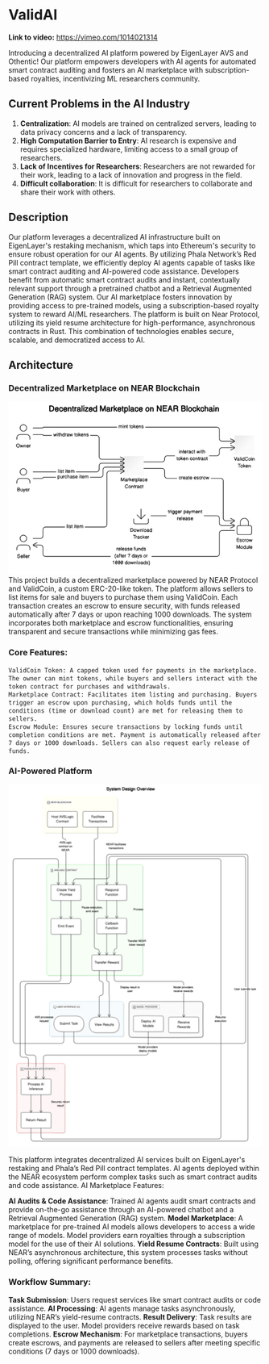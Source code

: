 # ValidAI

**Link to video:** https://vimeo.com/1014021314

Introducing a decentralized AI platform powered by EigenLayer AVS and Othentic! Our platform empowers developers with AI agents for automated smart contract auditing and fosters an AI marketplace with subscription-based royalties, incentivizing ML researchers community.

## Current Problems in the AI Industry
1. **Centralization**: AI models are trained on centralized servers, leading to data privacy concerns and a lack of transparency.
2. **High Computation Barrier to Entry**: AI research is expensive and requires specialized hardware, limiting access to a small group of researchers.
3. **Lack of Incentives for Researchers**: Researchers are not rewarded for their work, leading to a lack of innovation and progress in the field.
4. **Difficult collaboration**: It is difficult for researchers to collaborate and share their work with others.

## Description

Our platform leverages a decentralized AI infrastructure built on EigenLayer's restaking mechanism, which taps into Ethereum's security to ensure robust operation for our AI agents. By utilizing Phala Network’s Red Pill contract template, we efficiently deploy AI agents capable of tasks like smart contract auditing and AI-powered code assistance. Developers benefit from automatic smart contract audits and instant, contextually relevant support through a pretrained chatbot and a Retrieval Augmented Generation (RAG) system. Our AI marketplace fosters innovation by providing access to pre-trained models, using a subscription-based royalty system to reward AI/ML researchers. The platform is built on Near Protocol, utilizing its yield resume architecture for high-performance, asynchronous contracts in Rust. This combination of technologies enables secure, scalable, and democratized access to AI.

## Architecture
### Decentralized Marketplace on NEAR Blockchain
![](image-1.png)
This project builds a decentralized marketplace powered by NEAR Protocol and ValidCoin, a custom ERC-20-like token. The platform allows sellers to list items for sale and buyers to purchase them using ValidCoin. Each transaction creates an escrow to ensure security, with funds released automatically after 7 days or upon reaching 1000 downloads. The system incorporates both marketplace and escrow functionalities, ensuring transparent and secure transactions while minimizing gas fees.
### Core Features:

    ValidCoin Token: A capped token used for payments in the marketplace. The owner can mint tokens, while buyers and sellers interact with the token contract for purchases and withdrawals.
    Marketplace Contract: Facilitates item listing and purchasing. Buyers trigger an escrow upon purchasing, which holds funds until the conditions (time or download count) are met for releasing them to sellers.
    Escrow Module: Ensures secure transactions by locking funds until completion conditions are met. Payment is automatically released after 7 days or 1000 downloads. Sellers can also request early release of funds.

### AI-Powered Platform
![](image.png)

This platform integrates decentralized AI services built on EigenLayer's restaking and Phala’s Red Pill contract templates. AI agents deployed within the NEAR ecosystem perform complex tasks such as smart contract audits and code assistance.
AI Marketplace Features:

**AI Audits & Code Assistance**: Trained AI agents audit smart contracts and provide on-the-go assistance through an AI-powered chatbot and a Retrieval Augmented Generation (RAG) system.
**Model Marketplace**: A marketplace for pre-trained AI models allows developers to access a wide range of models. Model providers earn royalties through a subscription model for the use of their AI solutions.
**Yield Resume Contracts**: Built using NEAR’s asynchronous architecture, this system processes tasks without polling, offering significant performance benefits.

### Workflow Summary:

**Task Submission**: Users request services like smart contract audits or code assistance.
**AI Processing**: AI agents manage tasks asynchronously, utilizing NEAR’s yield-resume contracts.
**Result Delivery**: Task results are displayed to the user. Model providers receive rewards based on task completions.
**Escrow Mechanism**: For marketplace transactions, buyers create escrows, and payments are released to sellers after meeting specific conditions (7 days or 1000 downloads).

